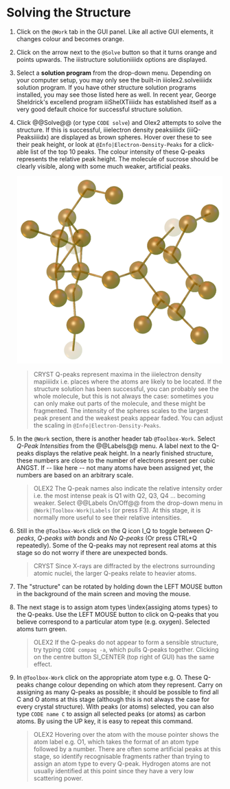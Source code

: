 # Solving the Structure

1. Click on the `@Work` tab in the GUI panel. Like all active GUI elements, it changes colour and becomes orange.
2. Click on the arrow next to the `@Solve` button so that it turns orange and points upwards. The iiistructure solutioniiiidx options are displayed.
3. Select a **solution program** from the drop-down menu. Depending on your computer setup, you may only see the built-in iiiolex2.solveiiiidx solution program. If you have other structure solution programs installed, you may see those listed here as well. In recent year, George Sheldrick's excellend program iiiShelXTiiiidx has established itself as a very good default choice for successful structure solution.
4. Click @@Solve@@ (or type `CODE solve`) and Olex2 attempts to solve the structure. If this is successful, iiielectron density peaksiiiidx (iiiQ-Peaksiiiidx) are displayed as brown spheres. Hover over these to see their peak height, or look at `@Info|Electron-Density-Peaks` for a click-able list of the top 10 peaks. The colour intensity of these Q-peaks represents the relative peak height. The molecule of sucrose should be clearly visible, along with some much weaker, artificial peaks.

    ![40 Sucrose Q-Peaks. You can easily recognise the structure from the position of the electron density peaks.](sucrose_peaks.png)

    >CRYST Q-peaks represent maxima in the iiielectron density mapiiiidx  i.e. places where the atoms are likely to be located. If the structure solution has been successful, you can probably see the whole molecule, but this is not always the case: sometimes you can only make out parts of the molecule, and these might be fragmented. The intensity of the spheres scales to the largest peak present and the weakest peaks appear faded. You can adjust the scaling in `@Info|Electron-Density-Peaks`.

5. In the `@Work` section, there is another header tab `@Toolbox-Work`. Select *Q-Peak Intensities* from the @@Labels@@ menu. A label next to the Q-peaks displays the relative peak height. In a nearly finished structure, these numbers are close to the number of electrons present per cubic ANGST. If -- like here -- not many atoms have been assigned yet, the numbers are based on an arbitrary scale.

    >OLEX2 The Q-peak names also indicate the relative intensity order i.e. the most intense peak is Q1 with Q2, Q3, Q4 ... becoming weaker. Select @@Labels On/Off@@ from the drop-down menu in `@Work|Toolbox-Work|Labels` (or press F3). At this stage, it is normally more useful to see their relative intensities.

6. Still in the `@Toolbox-Work` click on the Q icon I_Q to toggle between *Q-peaks*, *Q-peaks with bonds* and *No Q-peaks* (Or press CTRL+Q repeatedly). Some of the Q-peaks may not represent real atoms at this stage so do not worry if there are unexpected bonds.

    >CRYST Since X-rays are diffracted by the electrons surrounding atomic nuclei, the larger Q-peaks relate to heavier atoms.

7. The "structure" can be rotated by holding down the LEFT MOUSE button in the background of the main screen and moving the mouse.

8. The next stage is to assign atom types \index{assiging atoms types} to the Q-peaks. Use the LEFT MOUSE button to click on Q-peaks that you believe correspond to a particular atom type (e.g. oxygen). Selected atoms turn green.

    >OLEX2 If the Q-peaks do not appear to form a sensible structure, try typing `CODE compaq -a`, which pulls Q-peaks together. Clicking on the centre button SI_CENTER (top right of GUI) has the same effect.

9. In `@Toolbox-Work` click on the appropriate atom type e.g. O. These Q-peaks change colour depending on which atom they represent. Carry on assigning as many Q-peaks as possible; it should be possible to find all C and O atoms at this stage (although this is not always the case for every crystal structure). With peaks (or atoms) selected, you can also type `CODE name C` to assign all selected peaks (or atoms) as carbon atoms. By using the UP key, it is easy to repeat this command.

    >OLEX2 Hovering over the atom with the mouse pointer shows the atom label e.g. O1, which takes the format of an atom type followed by a number. There are often some artificial peaks at this stage, so identify recognisable fragments rather than trying to assign an atom type to every Q-peak. Hydrogen atoms are not usually identified at this point since they have a very low scattering power.

